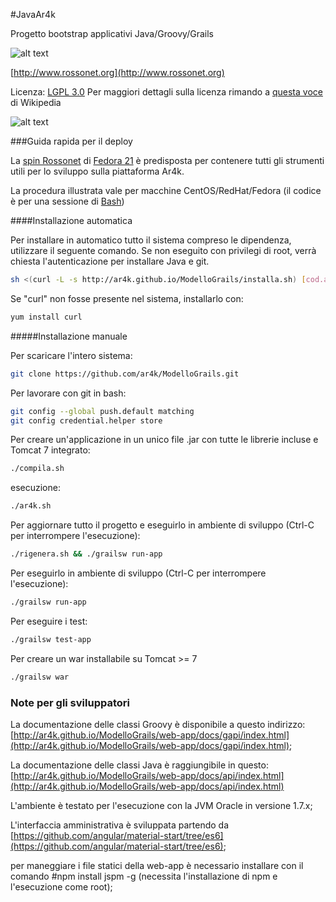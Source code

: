 #JavaAr4k

Progetto bootstrap applicativi Java/Groovy/Grails

![alt text](http://www.rossonet.org/wp-content/uploads/2015/01/logoRossonet4.png "Rossonet")

[http://www.rossonet.org](http://www.rossonet.org)

Licenza: [LGPL 3.0](https://www.gnu.org/licenses/lgpl.html)
Per maggiori dettagli sulla licenza rimando a [questa voce](http://it.wikipedia.org/wiki/GNU_Lesser_General_Public_License) di Wikipedia

![alt text](https://www.gnu.org/graphics/gplv3-88x31.png "LGPL Logo")

###Guida rapida per il deploy

La [spin Rossonet](http://www.rossonet.org/archives/94) di [Fedora 21](http://it.wikipedia.org/wiki/Fedora_%28informatica%29) è predisposta per contenere tutti gli strumenti utili per lo sviluppo sulla piattaforma Ar4k.

La procedura illustrata vale per macchine CentOS/RedHat/Fedora (il codice è per una sessione di [Bash](https://it.wikipedia.org/wiki/Bash)) 

####Installazione automatica

Per installare in automatico tutto il sistema compreso le dipendenza,
utilizzare il seguente comando.
Se non eseguito con privilegi di root, verrà chiesta l'autenticazione 
per installare Java e git.

```bash
sh <(curl -L -s http://ar4k.github.io/ModelloGrails/installa.sh) [cod.attivazione]
```

Se "curl" non fosse presente nel sistema, installarlo con:
```bash
yum install curl
```

#####Installazione manuale

Per scaricare l'intero sistema:
```bash
git clone https://github.com/ar4k/ModelloGrails.git
```

Per lavorare con git in bash:
```bash
git config --global push.default matching
git config credential.helper store
```

Per creare un'applicazione in un unico file .jar con tutte le librerie incluse e Tomcat 7 integrato:
```bash
./compila.sh
```
esecuzione:
```bash
./ar4k.sh
```

Per aggiornare tutto il progetto e eseguirlo in ambiente di sviluppo (Ctrl-C per interrompere l'esecuzione):
```bash
./rigenera.sh && ./grailsw run-app
```

Per eseguirlo in ambiente di sviluppo (Ctrl-C per interrompere l'esecuzione):
```bash
./grailsw run-app
```

Per eseguire i test:
```bash
./grailsw test-app
```

Per creare un war installabile su Tomcat >= 7
```bash
./grailsw war
```

### Note per gli sviluppatori

La documentazione delle classi Groovy è disponibile a questo indirizzo: [http://ar4k.github.io/ModelloGrails/web-app/docs/gapi/index.html](http://ar4k.github.io/ModelloGrails/web-app/docs/gapi/index.html);

La documentazione delle classi Java è raggiungibile in questo: [http://ar4k.github.io/ModelloGrails/web-app/docs/api/index.html](http://ar4k.github.io/ModelloGrails/web-app/docs/api/index.html) 

L'ambiente è testato per l'esecuzione con la JVM Oracle in versione 1.7.x;

L'interfaccia amministrativa è sviluppata partendo da [https://github.com/angular/material-start/tree/es6](https://github.com/angular/material-start/tree/es6);

per maneggiare i file statici della web-app è necessario installare  con il comando #npm install jspm -g (necessita l'installazione di npm e l'esecuzione come root);
